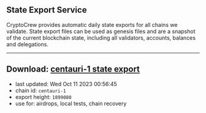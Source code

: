 ## State Export Service
CryptoCrew provides automatic daily state exports for all chains we validate. State export files can be used as genesis files and are a snapshot of the current blockchain state, including all validators, accounts, balances and delegations.

---
**Download: [centauri-1 state export](https://dl.ccvalidators.com/SERVICE/composable/centauri-1_export_1899080.json)**
---

- last updated: Wed Oct 11 2023 00:56:45
- chain id: `centauri-1`
- export height: `1899080`
- use for: airdrops, local tests, chain recovery
